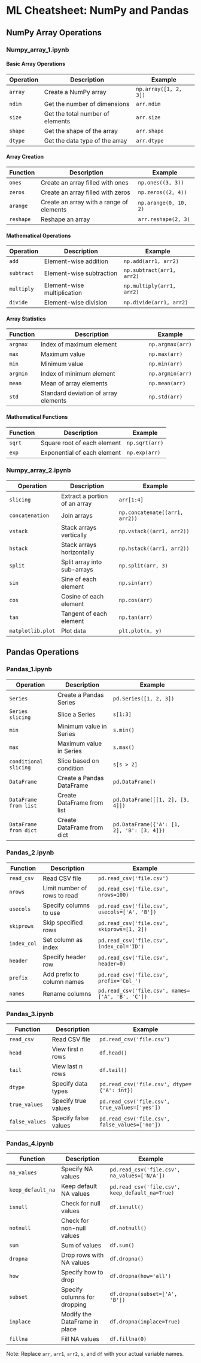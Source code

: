 # ML Cheatsheet: NumPy and Pandas

## NumPy Array Operations

### Numpy_array_1.ipynb

#### Basic Array Operations
| Operation | Description | Example |
|-----------|-------------|---------|
| `array` | Create a NumPy array | `np.array([1, 2, 3])` |
| `ndim` | Get the number of dimensions | `arr.ndim` |
| `size` | Get the total number of elements | `arr.size` |
| `shape` | Get the shape of the array | `arr.shape` |
| `dtype` | Get the data type of the array | `arr.dtype` |

#### Array Creation
| Function | Description | Example |
|----------|-------------|---------|
| `ones` | Create an array filled with ones | `np.ones((3, 3))` |
| `zeros` | Create an array filled with zeros | `np.zeros((2, 4))` |
| `arange` | Create an array with a range of elements | `np.arange(0, 10, 2)` |
| `reshape` | Reshape an array | `arr.reshape(2, 3)` |

#### Mathematical Operations
| Operation | Description | Example |
|-----------|-------------|---------|
| `add` | Element-wise addition | `np.add(arr1, arr2)` |
| `subtract` | Element-wise subtraction | `np.subtract(arr1, arr2)` |
| `multiply` | Element-wise multiplication | `np.multiply(arr1, arr2)` |
| `divide` | Element-wise division | `np.divide(arr1, arr2)` |

#### Array Statistics
| Function | Description | Example |
|----------|-------------|---------|
| `argmax` | Index of maximum element | `np.argmax(arr)` |
| `max` | Maximum value | `np.max(arr)` |
| `min` | Minimum value | `np.min(arr)` |
| `argmin` | Index of minimum element | `np.argmin(arr)` |
| `mean` | Mean of array elements | `np.mean(arr)` |
| `std` | Standard deviation of array elements | `np.std(arr)` |

#### Mathematical Functions
| Function | Description | Example |
|----------|-------------|---------|
| `sqrt` | Square root of each element | `np.sqrt(arr)` |
| `exp` | Exponential of each element | `np.exp(arr)` |

### Numpy_array_2.ipynb

| Operation | Description | Example |
|-----------|-------------|---------|
| `slicing` | Extract a portion of an array | `arr[1:4]` |
| `concatenation` | Join arrays | `np.concatenate((arr1, arr2))` |
| `vstack` | Stack arrays vertically | `np.vstack((arr1, arr2))` |
| `hstack` | Stack arrays horizontally | `np.hstack((arr1, arr2))` |
| `split` | Split array into sub-arrays | `np.split(arr, 3)` |
| `sin` | Sine of each element | `np.sin(arr)` |
| `cos` | Cosine of each element | `np.cos(arr)` |
| `tan` | Tangent of each element | `np.tan(arr)` |
| `matplotlib.plot` | Plot data | `plt.plot(x, y)` |

## Pandas Operations

### Pandas_1.ipynb

| Operation | Description | Example |
|-----------|-------------|---------|
| `Series` | Create a Pandas Series | `pd.Series([1, 2, 3])` |
| `Series slicing` | Slice a Series | `s[1:3]` |
| `min` | Minimum value in Series | `s.min()` |
| `max` | Maximum value in Series | `s.max()` |
| `conditional slicing` | Slice based on condition | `s[s > 2]` |
| `DataFrame` | Create a Pandas DataFrame | `pd.DataFrame()` |
| `DataFrame from list` | Create DataFrame from list | `pd.DataFrame([[1, 2], [3, 4]])` |
| `DataFrame from dict` | Create DataFrame from dict | `pd.DataFrame({'A': [1, 2], 'B': [3, 4]})` |

### Pandas_2.ipynb

| Function | Description | Example |
|----------|-------------|---------|
| `read_csv` | Read CSV file | `pd.read_csv('file.csv')` |
| `nrows` | Limit number of rows to read | `pd.read_csv('file.csv', nrows=100)` |
| `usecols` | Specify columns to use | `pd.read_csv('file.csv', usecols=['A', 'B'])` |
| `skiprows` | Skip specified rows | `pd.read_csv('file.csv', skiprows=[1, 2])` |
| `index_col` | Set column as index | `pd.read_csv('file.csv', index_col='ID')` |
| `header` | Specify header row | `pd.read_csv('file.csv', header=0)` |
| `prefix` | Add prefix to column names | `pd.read_csv('file.csv', prefix='Col_')` |
| `names` | Rename columns | `pd.read_csv('file.csv', names=['A', 'B', 'C'])` |

### Pandas_3.ipynb

| Function | Description | Example |
|----------|-------------|---------|
| `read_csv` | Read CSV file | `pd.read_csv('file.csv')` |
| `head` | View first n rows | `df.head()` |
| `tail` | View last n rows | `df.tail()` |
| `dtype` | Specify data types | `pd.read_csv('file.csv', dtype={'A': int})` |
| `true_values` | Specify true values | `pd.read_csv('file.csv', true_values=['yes'])` |
| `false_values` | Specify false values | `pd.read_csv('file.csv', false_values=['no'])` |

### Pandas_4.ipynb

| Function | Description | Example |
|----------|-------------|---------|
| `na_values` | Specify NA values | `pd.read_csv('file.csv', na_values=['N/A'])` |
| `keep_default_na` | Keep default NA values | `pd.read_csv('file.csv', keep_default_na=True)` |
| `isnull` | Check for null values | `df.isnull()` |
| `notnull` | Check for non-null values | `df.notnull()` |
| `sum` | Sum of values | `df.sum()` |
| `dropna` | Drop rows with NA values | `df.dropna()` |
| `how` | Specify how to drop | `df.dropna(how='all')` |
| `subset` | Specify columns for dropping | `df.dropna(subset=['A', 'B'])` |
| `inplace` | Modify the DataFrame in place | `df.dropna(inplace=True)` |
| `fillna` | Fill NA values | `df.fillna(0)` |

Note: Replace `arr`, `arr1`, `arr2`, `s`, and `df` with your actual variable names.

